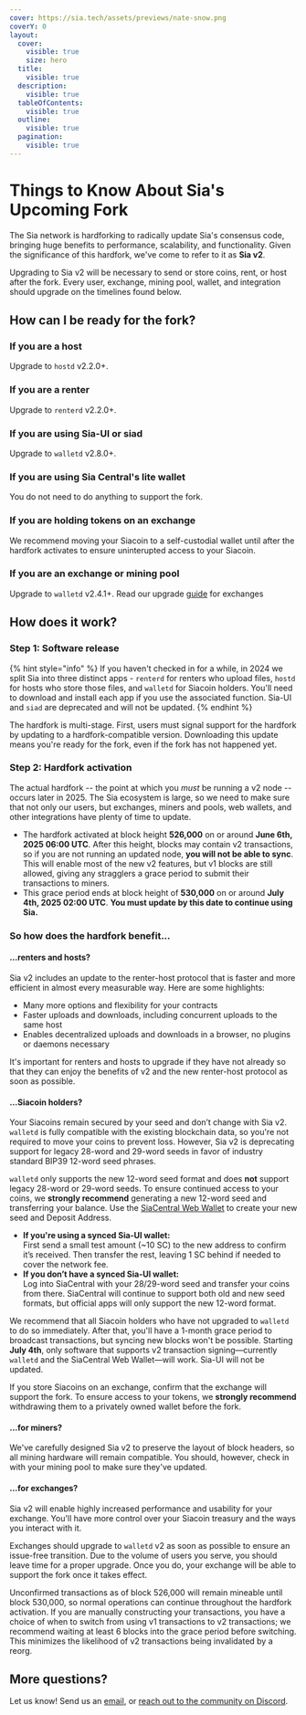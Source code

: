 ```yaml
---
cover: https://sia.tech/assets/previews/nate-snow.png
coverY: 0
layout:
  cover:
    visible: true
    size: hero
  title:
    visible: true
  description:
    visible: true
  tableOfContents:
    visible: true
  outline:
    visible: true
  pagination:
    visible: true
---
```


# Things to Know About Sia's Upcoming Fork

The Sia network is hardforking to radically update Sia's consensus code, bringing huge benefits to performance, scalability, and functionality. Given the significance of this hardfork, we've come to refer to it as **Sia v2**.

Upgrading to Sia v2 will be necessary to send or store coins, rent, or host after the fork. Every user, exchange, mining pool, wallet, and integration should upgrade on the timelines found below.

## How can I be ready for the fork?

### If you are a host

Upgrade to `hostd` v2.2.0+.

### If you are a renter

Upgrade to `renterd` v2.2.0+.

### If you are using Sia-UI or siad

Upgrade to `walletd` v2.8.0+.

### If you are using Sia Central's lite wallet

You do not need to do anything to support the fork.

### If you are holding tokens on an exchange

We recommend moving your Siacoin to a self-custodial wallet until after the hardfork activates to ensure uninterupted access to your Siacoin.

### If you are an exchange or mining pool

Upgrade to `walletd` v2.4.1+. Read our upgrade [guide](exchanges.md) for exchanges

## How does it work?

### Step 1: Software release

{% hint style="info" %}
If you haven't checked in for a while, in 2024 we split Sia into three distinct apps - `renterd` for renters who upload files, `hostd` for hosts who store those files, and `walletd` for Siacoin holders. You'll need to download and install each app if you use the associated function. Sia-UI and `siad` are deprecated and will not be updated.
{% endhint %}

The hardfork is multi-stage. First, users must signal support for the hardfork by updating to a hardfork-compatible version. Downloading this update means you're ready for the fork, even if the fork has not happened yet.

### Step 2: Hardfork activation

The actual hardfork -- the point at which you _must_ be running a v2 node -- occurs later in 2025. The Sia ecosystem is large, so we need to make sure that not only our users, but exchanges, miners and pools, web wallets, and other integrations have plenty of time to update.

* The hardfork activated at block height **526,000** on or around **June 6th, 2025 06:00 UTC**. After this height, blocks may contain v2 transactions, so if you are not running an updated node, **you will not be able to sync**. This will enable most of the new v2 features, but v1 blocks are still allowed, giving any stragglers a grace period to submit their transactions to miners.
* This grace period ends at block height of **530,000** on or around **July 4th, 2025 02:00 UTC**. **You must update by this date to continue using Sia.**

### So how does the hardfork benefit...

#### ...renters and hosts?

Sia v2 includes an update to the renter-host protocol that is faster and more efficient in almost every measurable way. Here are some highlights:

* Many more options and flexibility for your contracts
* Faster uploads and downloads, including concurrent uploads to the same host
* Enables decentralized uploads and downloads in a browser, no plugins or daemons necessary

It's important for renters and hosts to upgrade if they have not already so that they can enjoy the benefits of v2 and the new renter-host protocol as soon as possible.

#### ...Siacoin holders?

Your Siacoins remain secured by your seed and don’t change with Sia v2. `walletd` is fully compatible with the existing blockchain data, so you're not required to move your coins to prevent loss. However, Sia v2 is deprecating support for legacy 28-word and 29-word seeds in favor of industry standard BIP39 12-word seed phrases.

`walletd` only supports the new 12-word seed format and does **not** support legacy 28-word or 29-word seeds. To ensure continued access to your coins, we **strongly recommend** generating a new 12-word seed and transferring your balance. Use the [SiaCentral Web Wallet](https://wallet.siacentral.com/) to create your new seed and Deposit Address.

* **If you're using a synced Sia-UI wallet:**\
  First send a small test amount (\~10 SC) to the new address to confirm it’s received. Then transfer the rest, leaving 1 SC behind if needed to cover the network fee.
* **If you don’t have a synced Sia-UI wallet:**\
  Log into SiaCentral with your 28/29-word seed and transfer your coins from there. SiaCentral will continue to support both old and new seed formats, but official apps will only support the new 12-word format.

We recommend that all Siacoin holders who have not upgraded to `walletd` to do so immediately. After that, you'll have a 1-month grace period to broadcast transactions, but syncing new blocks won't be possible. Starting **July 4th**, only software that supports v2 transaction signing—currently `walletd` and the SiaCentral Web Wallet—will work. Sia-UI will not be updated.

If you store Siacoins on an exchange, confirm that the exchange will support the fork. To ensure access to your tokens, we **strongly recommend** withdrawing them to a privately owned wallet before the fork.

#### ...for miners?

We've carefully designed Sia v2 to preserve the layout of block headers, so all mining hardware will remain compatible. You should, however, check in with your mining pool to make sure they've updated.

#### ...for exchanges?

Sia v2 will enable highly increased performance and usability for your exchange. You'll have more control over your Siacoin treasury and the ways you interact with it.

Exchanges should upgrade to `walletd` v2 as soon as possible to ensure an issue-free transition. Due to the volume of users you serve, you should leave time for a proper upgrade. Once you do, your exchange will be able to support the fork once it takes effect.

Unconfirmed transactions as of block 526,000 will remain mineable until block 530,000, so normal operations can continue throughout the hardfork activation. If you are manually constructing your transactions, you have a choice of when to switch from using v1 transactions to v2 transactions; we recommend waiting at least 6 blocks into the grace period before switching. This minimizes the likelihood of v2 transactions being invalidated by a reorg.

## More questions?

Let us know! Send us an [email](mailto:hello@sia.tech), or [reach out to the community on Discord](https://discord.gg/sia).
